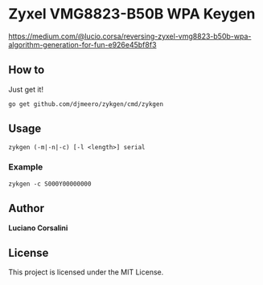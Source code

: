 # Zyxel VMG8823-B50B WPA Keygen

https://medium.com/@lucio.corsa/reversing-zyxel-vmg8823-b50b-wpa-algorithm-generation-for-fun-e926e45bf8f3

## How to

Just get it!

```
go get github.com/djmeero/zykgen/cmd/zykgen
```

## Usage

```
zykgen (-m|-n|-c) [-l <length>] serial
```

### Example

```
zykgen -c S000Y00000000
```

## Author

**Luciano Corsalini**

## License

This project is licensed under the MIT License.
